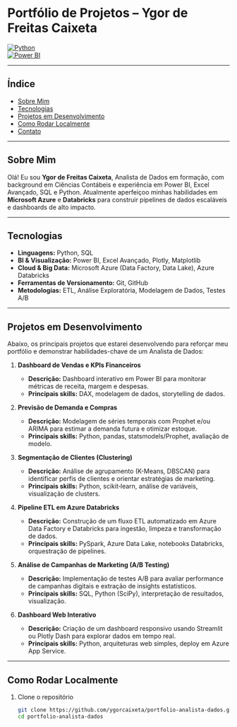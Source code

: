 # Portfólio de Projetos – Ygor de Freitas Caixeta

[![Python](https://img.shields.io/badge/Python-3.10-blue)](https://www.python.org/)  
[![Power BI](https://img.shields.io/badge/Power%20BI-Data%20Analytics-orange)](https://powerbi.microsoft.com/)  

---

## Índice

- [Sobre Mim](#sobre-mim)  
- [Tecnologias](#tecnologias)  
- [Projetos em Desenvolvimento](#projetos-em-desenvolvimento)  
- [Como Rodar Localmente](#como-rodar-localmente)  
- [Contato](#contato)

---

## Sobre Mim

Olá! Eu sou **Ygor de Freitas Caixeta**, Analista de Dados em formação, com background em Ciências Contábeis e experiência em Power BI, Excel Avançado, SQL e Python. Atualmente aperfeiçoo minhas habilidades em **Microsoft Azure** e **Databricks** para construir pipelines de dados escaláveis e dashboards de alto impacto.

---

## Tecnologias

- **Linguagens:** Python, SQL  
- **BI & Visualização:** Power BI, Excel Avançado, Plotly, Matplotlib  
- **Cloud & Big Data:** Microsoft Azure (Data Factory, Data Lake), Azure Databricks  
- **Ferramentas de Versionamento:** Git, GitHub  
- **Metodologias:** ETL, Análise Exploratória, Modelagem de Dados, Testes A/B  

---

## Projetos em Desenvolvimento

Abaixo, os principais projetos que estarei desenvolvendo para reforçar meu portfólio e demonstrar habilidades-chave de um Analista de Dados:

1. **Dashboard de Vendas e KPIs Financeiros**  
   - **Descrição:** Dashboard interativo em Power BI para monitorar métricas de receita, margem e despesas.  
   - **Principais skills:** DAX, modelagem de dados, storytelling de dados.

2. **Previsão de Demanda e Compras**  
   - **Descrição:** Modelagem de séries temporais com Prophet e/ou ARIMA para estimar a demanda futura e otimizar estoque.  
   - **Principais skills:** Python, pandas, statsmodels/Prophet, avaliação de modelo.

3. **Segmentação de Clientes (Clustering)**  
   - **Descrição:** Análise de agrupamento (K-Means, DBSCAN) para identificar perfis de clientes e orientar estratégias de marketing.  
   - **Principais skills:** Python, scikit‑learn, análise de variáveis, visualização de clusters.

4. **Pipeline ETL em Azure Databricks**  
   - **Descrição:** Construção de um fluxo ETL automatizado em Azure Data Factory e Databricks para ingestão, limpeza e transformação de dados.  
   - **Principais skills:** PySpark, Azure Data Lake, notebooks Databricks, orquestração de pipelines.

5. **Análise de Campanhas de Marketing (A/B Testing)**  
   - **Descrição:** Implementação de testes A/B para avaliar performance de campanhas digitais e extração de insights estatísticos.  
   - **Principais skills:** SQL, Python (SciPy), interpretação de resultados, visualização.

6. **Dashboard Web Interativo**  
   - **Descrição:** Criação de um dashboard responsivo usando Streamlit ou Plotly Dash para explorar dados em tempo real.  
   - **Principais skills:** Python, arquiteturas web simples, deploy em Azure App Service.

---

## Como Rodar Localmente

1. Clone o repositório  
   ```bash
   git clone https://github.com/ygorcaixeta/portfolio-analista-dados.git
   cd portfolio-analista-dados
